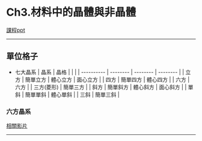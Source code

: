 # Ch3.材料中的晶體與非晶體

[課程ppt](./Picture/Chapter%203%20Crystal%20and%20amorphous%20structure%20in%20Materials.pdf)

---

## 單位格子

* 七大晶系
  | 晶系       | 晶格     |          |          |
  | ---------- | -------- | -------- | -------- |
  | 立方       | 簡單立方 | 體心立方 | 面心立方 |
  | 四方       | 簡單四方 | 體心四方 |
  | 六方       | 六方     |
  | 三方(菱形) | 簡單三方 |
  | 斜方       | 簡單斜方 | 體心斜方 | 面心斜方 |
  | 單斜       | 簡單單斜 | 體心單斜 |
  | 三斜       | 簡單三斜 |

### 六方晶系

[相關影片](https://www.youtube.com/watch?v=8V8ZP8IMpKg)

---

